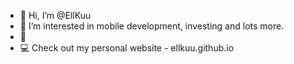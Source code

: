 - 👋 Hi, I’m @EllKuu
- 👀 I’m interested in mobile development, investing and lots more. 
- 🌱 
- :computer: Check out my personal website - ellkuu.github.io

<!---
EllKuu/EllKuu is a ✨ special ✨ repository because its `README.md` (this file) appears on your GitHub profile.
You can click the Preview link to take a look at your changes.
--->
